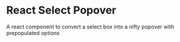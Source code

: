 # React Select Popover

A react component to convert a select box into a nifty popover with prepopulated options

